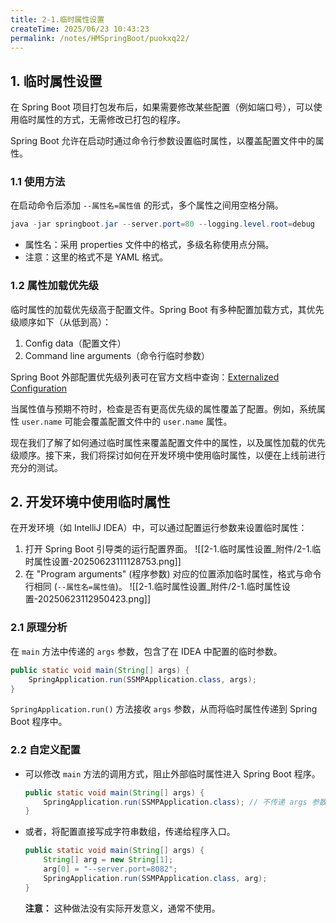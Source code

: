 ```yaml
---
title: 2-1.临时属性设置
createTime: 2025/06/23 10:43:23
permalink: /notes/HMSpringBoot/puokxq22/
---
```

## 1. 临时属性设置

在 Spring Boot 项目打包发布后，如果需要修改某些配置（例如端口号），可以使用临时属性的方式，无需修改已打包的程序。

Spring Boot 允许在启动时通过命令行参数设置临时属性，以覆盖配置文件中的属性。

### 1.1 使用方法

在启动命令后添加 `--属性名=属性值` 的形式，多个属性之间用空格分隔。

```java
java -jar springboot.jar --server.port=80 --logging.level.root=debug
```

* 属性名：采用 properties 文件中的格式，多级名称使用点分隔。
* 注意：这里的格式不是 YAML 格式。

### 1.2 属性加载优先级

临时属性的加载优先级高于配置文件。Spring Boot 有多种配置加载方式，其优先级顺序如下（从低到高）：

1. Config data（配置文件）
2. Command line arguments（命令行临时参数）

Spring Boot 外部配置优先级列表可在官方文档中查询：[Externalized Configuration](https://docs.spring.io/spring-boot/reference/features/external-config.html)

当属性值与预期不符时，检查是否有更高优先级的属性覆盖了配置。例如，系统属性 `user.name` 可能会覆盖配置文件中的 `user.name` 属性。

现在我们了解了如何通过临时属性来覆盖配置文件中的属性，以及属性加载的优先级顺序。接下来，我们将探讨如何在开发环境中使用临时属性，以便在上线前进行充分的测试。

## 2. 开发环境中使用临时属性

在开发环境（如 IntelliJ IDEA）中，可以通过配置运行参数来设置临时属性：

1.  打开 Spring Boot 引导类的运行配置界面。
	![[2-1.临时属性设置_附件/2-1.临时属性设置-20250623111128753.png]]
2.  在 "Program arguments" (程序参数) 对应的位置添加临时属性，格式与命令行相同 (`--属性名=属性值`)。
	![[2-1.临时属性设置_附件/2-1.临时属性设置-20250623112950423.png]]

### 2.1 原理分析

在 `main` 方法中传递的 `args` 参数，包含了在 IDEA 中配置的临时参数。

```java
public static void main(String[] args) {
    SpringApplication.run(SSMPApplication.class, args);
}
```

`SpringApplication.run()` 方法接收 `args` 参数，从而将临时属性传递到 Spring Boot 程序中。

### 2.2 自定义配置

* 可以修改 `main` 方法的调用方式，阻止外部临时属性进入 Spring Boot 程序。

    ```java
    public static void main(String[] args) {
        SpringApplication.run(SSMPApplication.class); // 不传递 args 参数
    }
    ```

* 或者，将配置直接写成字符串数组，传递给程序入口。

    ```java
    public static void main(String[] args) {
        String[] arg = new String[1];
        arg[0] = "--server.port=8082";
        SpringApplication.run(SSMPApplication.class, arg);
    }
    ```

    **注意：** 这种做法没有实际开发意义，通常不使用。

